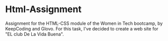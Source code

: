 # Html-Assignment
Assignment for the HTML-CSS module of the Women in Tech bootcamp, by KeepCoding and Glovo. For this task, I've decided to create a web site for "EL club De La Vida Buena".
